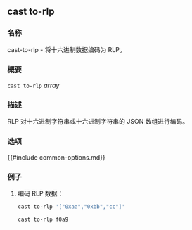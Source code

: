 ## cast to-rlp

### 名称

cast-to-rlp - 将十六进制数据编码为 RLP。

### 概要

``cast to-rlp`` *array*

### 描述

RLP 对十六进制字符串或十六进制字符串的 JSON 数组进行编码。

### 选项

{{#include common-options.md}}

### 例子

1. 编码 RLP 数据：
    ```sh
    cast to-rlp '["0xaa","0xbb","cc"]'
   
    cast to-rlp f0a9     
    ```
